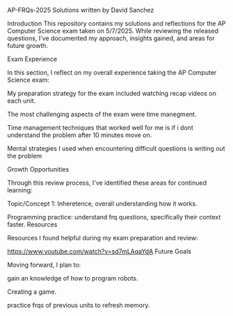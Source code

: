 AP-FRQs-2025
Solutions written by David Sanchez

Introduction
This repository contains my solutions and reflections for the AP Computer Science exam taken on 5/7/2025. While reviewing the released questions, I've documented my approach, insights gained, and areas for future growth.

Exam Experience

In this section, I reflect on my overall experience taking the AP Computer Science exam:

My preparation strategy for the exam included watching recap videos on each unit.

The most challenging aspects of the exam were time manegment.

Time management techniques that worked well for me is if i dont understand the problem after 10 minutes move on.

Mental strategies I used when encountering difficult questions is writing out the problem

Growth Opportunities

Through this review process, I've identified these areas for continued learning:

Topic/Concept 1: Inheretence, overall understanding how it works.

Programming practice: understand frq questions, specifically their context faster.
Resources

Resources I found helpful during my exam preparation and review:

https://www.youtube.com/watch?v=sd7mLAqaYdA
Future Goals

Moving forward, I plan to:

gain an knowledge of how to program robots.

Creating a game.

practice frqs of previous units to refresh memory.

